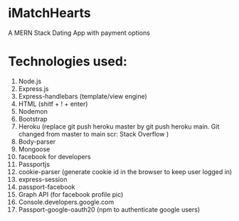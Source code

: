 # iMatchHearts

A MERN Stack Dating App with payment options

# Technologies used:

1. Node.js
2. Express.js
3. Express-handlebars (template/view engine)
4. HTML (shitf + ! + enter)
5. Nodemon
6. Bootstrap
7. Heroku (replace git push heroku master by git push heroku main. Git changed from master to main scr: Stack Overflow )
8. Body-parser
9. Mongoose
10. facebook for developers
11. Passportjs
12. cookie-parser (generate cookie id in the browser to keep user logged in)
13. express-session
14. passport-facebook
15. Graph API (for facebook profile pic)
16. Console.developers.google.com
17. Passport-google-oauth20 (npm to authenticate google users)
